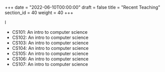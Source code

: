 +++
date = "2022-06-10T00:00:00"
draft = false
title = "Recent Teaching"
section_id = 40
weight = 40
+++

I 

- CS101: An intro to computer science
- CS102: An intro to computer science
- CS103: An intro to computer science
- CS104: An intro to computer science
- CS105: An intro to computer science
- CS106: An intro to computer science
- CS107: An intro to computer science
